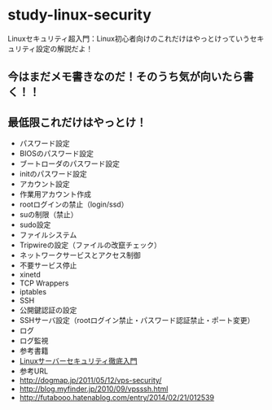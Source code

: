 study-linux-security
====================

Linuxセキュリティ超入門：Linux初心者向けのこれだけはやっとけっていうセキュリティ設定の解説だよ！

## 今はまだメモ書きなのだ！そのうち気が向いたら書く！！

## 最低限これだけはやっとけ！

* パスワード設定
 * BIOSのパスワード設定
 * ブートローダのパスワード設定
 * initのパスワード設定
* アカウント設定
 * 作業用アカウント作成
 * rootログインの禁止（login/ssd）
 * suの制限（禁止）
 * sudo設定
* ファイルシステム
 * Tripwireの設定（ファイルの改竄チェック）
* ネットワークサービスとアクセス制御
 * 不要サービス停止
 * xinetd
 * TCP Wrappers
 * iptables
* SSH
 * 公開鍵認証の設定
 * SSHサーバ設定（rootログイン禁止・パスワード認証禁止・ポート変更）
* ログ
 * ログ監視
* 参考書籍
 * [Linuxサーバーセキュリティ徹底入門](http://www.amazon.co.jp/dp/4798132381)
* 参考URL
 * http://dogmap.jp/2011/05/12/vps-security/
 * http://blog.myfinder.jp/2010/09/vpsssh.html
 * http://futabooo.hatenablog.com/entry/2014/02/21/012539
